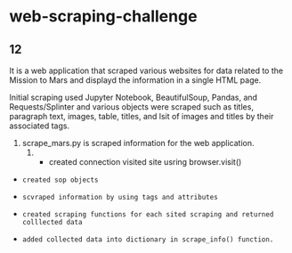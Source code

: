 # web-scraping-challenge
## 12

It is a web application that scraped various websites for data related to the Mission to Mars and displayd the information in a single HTML page. 

Initial scraping used Jupyter Notebook, BeautifulSoup, Pandas, and Requests/Splinter and various objects were scraped such as titles, paragraph text, images, table, titles, and lsit of images and titles by their associated tags. 

1. scrape_mars.py is scraped information for the web application. 
    1.   * created connection
 visited site usring browser.visit()
*     created sop objects
*     scvraped information by using tags and attributes
*     created scraping functions for each sited scraping and returned colllected data
*     added collected data into dictionary in scrape_info() function. 
   
